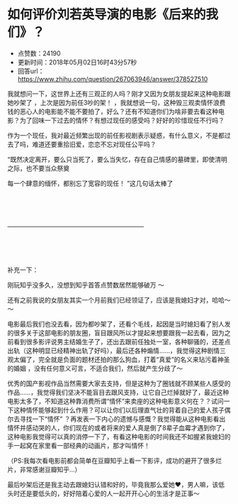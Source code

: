 # 如何评价刘若英导演的电影《后来的我们》？
- 点赞数：24190
- 更新时间：2018年05月02日16时43分57秒
- 回答url：https://www.zhihu.com/question/267063946/answer/378527510
<body>
 <p data-pid="cmEjSQc4">我就想问一下，这世界上还有三观正的人吗？刚才又因为女朋友提起来这种电影跟她吵架了 ，上次是因为前任3吵的架！ ，我就想说一句，这种毁三观卖情怀浪费钱的恶心人的电影能不能不要拍了，好么？还有不知道你们为啥非要去看这种电影？为了回味一下过去的情怀？有想过现任的感受吗？好好的珍惜现任不行吗？</p>
 <p data-pid="BnqD3cLX">作为一个现任，我对最近频繁出现的前任影视剧表示疑惑，有什么意义，不是都过去了吗，难道还要重拾旧爱，恋恋不忘对现任公平吗？</p>
 <p data-pid="I5xPW6Ss">“既然决定离开，要么只当死了，要么当失忆，存在自己情感的墓碑里，即使清明之际，也不要当众祭奠</p>
 <p data-pid="4K23YEXh">每一个肆意的缅怀，都别忘了宽容的现任！ ”这几句话太棒了</p>
 <br>
 <br>
 <br>
 <p data-pid="0UJ7z8b8">——————————————————————</p>
 <br>
 <br>
 <br>
 <p data-pid="fdJzw6A5">补充一下：</p>
 <p data-pid="d3j6xv2Q">刚玩知乎没多久，没想到知乎首答点赞数居然能够破万 ～</p>
 <p data-pid="Lo9jY1gl">还有之前我说的女朋友其实一个月前我们已经领证了，应该是我媳妇才对，哈哈～～</p>
 <p data-pid="6rh3Q2qr">电影最后我们也没去看，因为都吵架了，还看个毛线，起因是当时媳妇看了别人发的很多关于这部电影的朋友圈，盲目跟风所以才提起来想要跟我一起去看，因为之前看到很多影评说男主结婚生子了，还出去跟前任独处一室，各种聊骚的，还差点出轨（这种明显已经精神出轨了好吗），最后还各种煽情……，我觉得这种剧情三观太偏了，完全就是负面的题材还拍的那么狗血，打着“真爱”的名义来玷污着神圣的婚姻 ，没有任何意义可言，不适合我们，然后就产生分歧了～</p>
 <p data-pid="INO9htui">优秀的国产影视作品当然需要大家去支持，但是这种为了圈钱就不顾某些人感受的作品……，我觉得我们坚决不能盲目去跟风支持，让它自己烂掉就好了，最近这种电影太多了，不知道这种靠消费所谓“情怀”来卖座的这种电影意义何在？？试问一下这种情怀能够起到什么作用？可以让你们以后理直气壮的背着自己的爱人孩子偶尔去寻找一下“情怀” ？再发表一下内心的遗憾与感慨？我觉得能从这种电影看出情怀并感动哭的人，你们现在的或者将来的爱人真是倒了8辈子血霉才遇到你了，这种电影我觉得可以真的消停一下了，有看这种电影的时间我还不如握紧我媳妇的手一起窝在家里看一部经典的动画片，那才叫情怀！</p>
 <p data-pid="ZJ3cy4gf">（PS:我每次看电影前都会简单在豆瓣知乎上看一下影评，成功的避开了很多烂片，非常感谢豆瓣知乎…）</p>
 <p data-pid="pumceXSB">最后吵架后还是我主动去跟媳妇认错和好的，毕竟我那么爱她❤️，男人嘛，该低头时还是要低头的，好好陪着心爱的人一起开开心心的生活才是正事～</p>
</body>